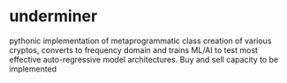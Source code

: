 # underminer

pythonic implementation of metaprogrammatic class creation of various cryptos, converts to frequency domain and trains ML/AI to test most effective auto-regressive model architectures. Buy and sell capacity to be implemented 
